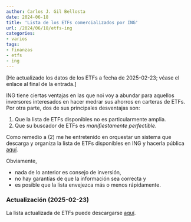 ```yaml
---
author: Carlos J. Gil Bellosta
date: 2024-06-18
title: 'Lista de los ETFs comercializados por ING'
url: /2024/06/18/etfs-ing
categories:
- varios
tags:
- finanzas
- etfs
- ing
---
```


[He actualizado los datos de los ETFs a fecha de 2025-02-23; véase el enlace al
final de la entrada.]

ING tiene ciertas ventajas en las que noi voy a abundar para aquellos inversores interesados en hacer medrar sus ahorros en carteras de ETFs. Por otra parte, dos de sus principales desventajas son:

1. Que la lista de ETFs disponibles no es particularmente amplia.
2. Que su buscador de ETFs es _manifiestamente perfectible_.

Como remedio a (2) me he entretenido en orquestar un sistema que descarga y organiza la lista de ETFs disponibles en ING y hacerla pública
[aquí](https://docs.google.com/spreadsheets/d/1X09sJIe-LhEdpHsf5dzOK-APioXWZ6Y21740Qv4DraM/edit?usp=sharing).

Obviamente,

* nada de lo anterior es consejo de inversión,
* no hay garantías de que la información sea correcta y
* es posible que la lista envejezca más o menos rápidamente.

### Actualización (2025-02-23)

La lista actualizada de ETFs puede descargarse
[aquí](https://docs.google.com/spreadsheets/d/1Ox3XysDtZXvjYKBqNBVKbMqMYxlmUdfWdx_JUe8nK8U/edit?usp=drive_link).


